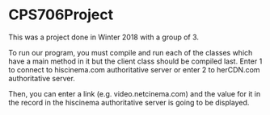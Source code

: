 # CPS706Project

This was a project done in Winter 2018 with a group of 3.

To run our program, you must compile and run each of the classes which have a main method in it but the client class should be compiled last. Enter 1 to connect to hiscinema.com authoritative server or enter 2 to herCDN.com authoritative server. 

Then, you can enter a link (e.g. video.netcinema.com) and the value for it in the record in the hiscinema authoritative server is going to be displayed. 
